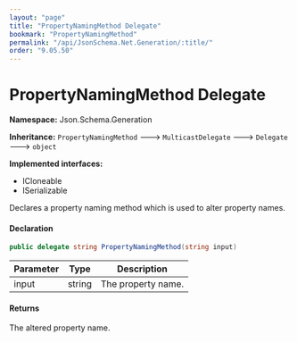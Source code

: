 ```yaml
---
layout: "page"
title: "PropertyNamingMethod Delegate"
bookmark: "PropertyNamingMethod"
permalink: "/api/JsonSchema.Net.Generation/:title/"
order: "9.05.50"
---
```

# PropertyNamingMethod Delegate

**Namespace:** Json.Schema.Generation

**Inheritance:**
`PropertyNamingMethod`
 🡒 
`MulticastDelegate`
 🡒 
`Delegate`
 🡒 
`object`

**Implemented interfaces:**

- ICloneable
- ISerializable

Declares a property naming method which is used to alter property names.

#### Declaration

```c#
public delegate string PropertyNamingMethod(string input)
```

| Parameter | Type | Description |
|---|---|---|
| input | string | The property name. |


#### Returns

The altered property name.

